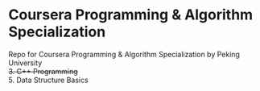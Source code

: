 # Coursera Programming & Algorithm Specialization
Repo for Coursera Programming &amp; Algorithm Specialization by Peking University <br>
~~3. C++ Programming~~   <br>
5. Data Structure Basics <br>

